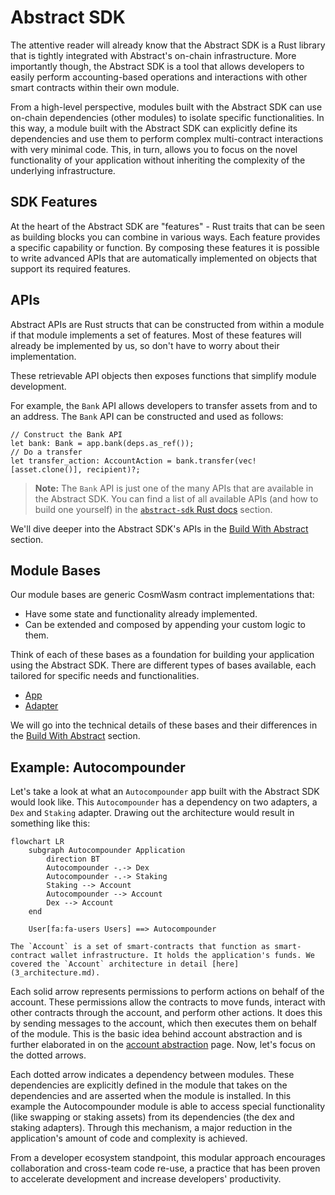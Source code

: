 # Abstract SDK

The attentive reader will already know that the Abstract SDK is a Rust library that is tightly integrated with Abstract's on-chain infrastructure. More importantly though, the Abstract SDK is a tool that allows developers to easily perform accounting-based operations and interactions with other smart contracts within their own module.

From a high-level perspective, modules built with the Abstract SDK can use on-chain dependencies (other modules) to isolate specific functionalities. In this way, a module built with the Abstract SDK can explicitly define its dependencies and use them to perform complex multi-contract interactions with very minimal code. This, in turn, allows you to focus on the novel functionality of your application without inheriting the complexity of the underlying infrastructure.

<!-- ## Why build with Abstract?

The Abstract SDK is designed to solve the following problems:

- **Simplified Development** ♻️: CosmWasm development has been a start-from-scratch process up until now. Abstract
  simplifies the development process by providing a modular architecture and a
  comprehensive set of tools both for the **frontend and backend**, allowing you to reuse components across multiple
  dApps reducing development time, increasing productivity, iteration speed and shortening the go-to-market of your
  ideas.

- **Security** 🔐: The Abstract SDK is built on top of the CosmWasm smart-contract framework, which is a battle-tested
  and
  highly secure platform. Because of its modular design, it's also easier to audit and test. Audited components can be
  reused across multiple dApps, reducing the risk of bugs and vulnerabilities. Building with the Abstract SDK
  automatically makes it more secure, with an "off-by-default"permission system, fully configurable by you.

- **Complexity** 🧠: The Abstract SDK simplifies the development process by providing a modular framework that allows
  you to focus on the core functionality of your dApp.

- **Compatibility** 🔄: The Abstract SDK is designed to work seamlessly with popular on-chain services in the Cosmos
  ecosystem, decentralized exchanges, money markets, oracles, etc.

- **Interoperability** 🌐: The Abstract SDK is chain-agnostic, allowing you to build dApps that can interact with
  multiple blockchains within the Cosmos ecosystem.

- **Scalability** 📈: The Abstract SDK is designed to scale with your needs, allowing you to easily deploy
  to new networks, iterate on your product and achieve product market fit. Through its novel on-chain application store
  it also allows for personalized dApps that can be customized by the developers to meet their specific needs, making
  the Abstract SDK the first decentralized software distribution platform.

- **Continuous Funding** 📈: Developers on the Abstract platform can earn ongoing revenue for their contributions by
  leveraging the platform's
  community-driven incentives. As a developer you can publish your smart contract modules on the marketplace and receive
  proceeds directly from sales to other teams via subscription or one-time fee. Read more about monetization on the
  Abstract platform [here](../5_platform/6_monetization.md)

- **Continuous Innovation and Collaboration** 👥: The Abstract SDK enables you to collaborate on the creation of dApps
  through its composable
  architecture and its ability to easily publish testing infrastructure for mock environment construction.

- **Developer-Centric Approach** 👥: Abstract is built by developers for developers. We understand the challenges and
  complexities that developers
  face in the blockchain space, and we're committed to providing the necessary tools, resources, and support to make
  your
  journey smooth and rewarding. Whether you're an experienced blockchain developer or new to the space, Abstract is
  designed to empower you and unlock your full potential.

In essence, the Abstract SDK offers a structured yet flexible approach to smart-contract development, promoting
reusability and efficiency. With its robust technical capabilities, streamlined development process, rock-solid security
infrastructure, and
effortless integration with financial services, Abstract empowers developers to unleash their creativity, craft
cutting-edge financial applications, and make valuable contributions to the flourishing Cosmos ecosystem. -->

## SDK Features

At the heart of the Abstract SDK are "features" - Rust traits that can be seen as building blocks you can combine in various ways. Each feature provides a specific capability or function. By composing these features it is possible to write advanced APIs that are automatically implemented on objects that support its required features.

## APIs

Abstract APIs are Rust structs that can be constructed from within a module if that module implements a set of features. Most of these features will already be implemented by us, so don't have to worry about their implementation.

These retrievable API objects then exposes functions that simplify module development.

For example, the `Bank` API allows developers to transfer assets from and to an address. The `Bank` API can be constructed and used as follows:

```rust,ignore
// Construct the Bank API
let bank: Bank = app.bank(deps.as_ref());
// Do a transfer
let transfer_action: AccountAction = bank.transfer(vec![asset.clone()], recipient)?;
```

> **Note:** The `Bank` API is just one of the many APIs that are available in the Abstract SDK. You can find a list of all available APIs (and how to build one yourself) in the [`abstract-sdk` Rust docs](https://docs.rs/abstract-sdk/latest/abstract_sdk/) section.

We'll dive deeper into the Abstract SDK's APIs in the [Build With Abstract](../4_get_started/1_index.md) section.

## Module Bases

Our module bases are generic CosmWasm contract implementations that:

- Have some state and functionality already implemented.
- Can be extended and composed by appending your custom logic to them.

Think of each of these bases as a foundation for building your application using the Abstract SDK. There are different types of bases available, each tailored for specific needs and functionalities.

- <a href="https://crates.io/crates/abstract-app" target="_blank">App</a>
- <a href="https://crates.io/crates/abstract-adapter" target="_blank">Adapter</a>

We will go into the technical details of these bases and their differences in the [Build With Abstract](../4_get_started/1_index.md)
section.

## Example: Autocompounder

Let's take a look at what an `Autocompounder` app built with the Abstract SDK would look like. This `Autocompounder` has a dependency on two adapters, a `Dex` and `Staking` adapter. Drawing out the architecture would result in something like this:

```mermaid
flowchart LR
    subgraph Autocompounder Application
        direction BT
        Autocompounder -.-> Dex
        Autocompounder -.-> Staking
        Staking --> Account
        Autocompounder --> Account
        Dex --> Account
    end

    User[fa:fa-users Users] ==> Autocompounder
```

```admonish reminder
The `Account` is a set of smart-contracts that function as smart-contract wallet infrastructure. It holds the application's funds. We covered the `Account` architecture in detail [here](3_architecture.md).
```

Each solid arrow represents permissions to perform actions on behalf of the account. These permissions allow the contracts to move funds, interact with other contracts through the account, and perform other actions. It does this by sending messages to the account, which then executes them on behalf of the module. This is the basic idea behind account abstraction and is further elaborated in on the [account abstraction](./2_account_abstraction.md) page. Now, let's focus on the dotted arrows.

Each dotted arrow indicates a dependency between modules. These dependencies are explicitly defined in the module that takes on the dependencies and are asserted when the module is installed. In this example the Autocompounder module is able to access special functionality (like swapping or staking assets) from its dependencies (the dex and staking adapters). Through this mechanism, a major reduction in the application's amount of code and complexity is achieved.

From a developer ecosystem standpoint, this modular approach encourages collaboration and cross-team code re-use, a practice that has been proven to accelerate development and increase developers' productivity.
